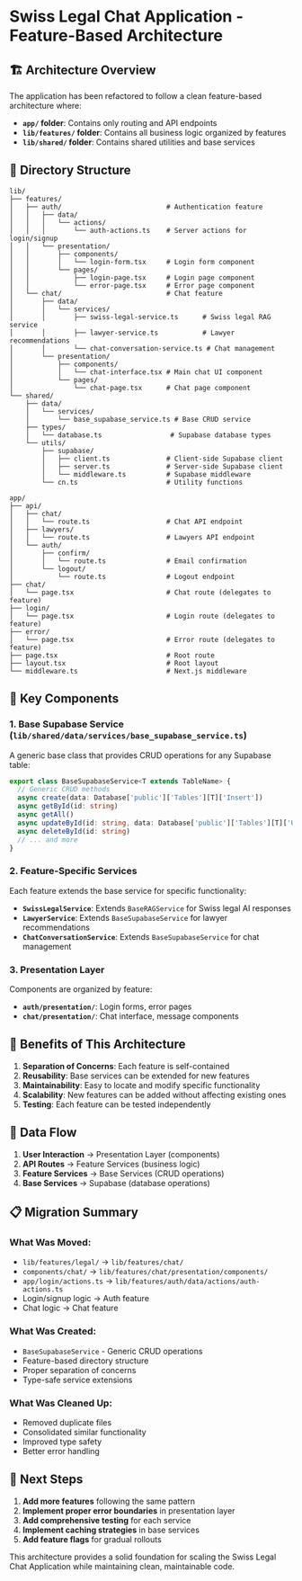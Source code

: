# Swiss Legal Chat Application - Feature-Based Architecture

## 🏗️ Architecture Overview

The application has been refactored to follow a clean feature-based architecture where:

- **`app/` folder**: Contains only routing and API endpoints
- **`lib/features/` folder**: Contains all business logic organized by features
- **`lib/shared/` folder**: Contains shared utilities and base services

## 📁 Directory Structure

```
lib/
├── features/
│   ├── auth/                          # Authentication feature
│   │   ├── data/
│   │   │   └── actions/
│   │   │       └── auth-actions.ts    # Server actions for login/signup
│   │   └── presentation/
│   │       ├── components/
│   │       │   └── login-form.tsx     # Login form component
│   │       └── pages/
│   │           ├── login-page.tsx     # Login page component
│   │           └── error-page.tsx     # Error page component
│   └── chat/                          # Chat feature
│       ├── data/
│       │   └── services/
│       │       ├── swiss-legal-service.ts      # Swiss legal RAG service
│       │       ├── lawyer-service.ts           # Lawyer recommendations
│       │       └── chat-conversation-service.ts # Chat management
│       └── presentation/
│           ├── components/
│           │   └── chat-interface.tsx # Main chat UI component
│           └── pages/
│               └── chat-page.tsx      # Chat page component
└── shared/
    ├── data/
    │   └── services/
    │       └── base_supabase_service.ts # Base CRUD service
    ├── types/
    │   └── database.ts                 # Supabase database types
    └── utils/
        ├── supabase/
        │   ├── client.ts              # Client-side Supabase client
        │   ├── server.ts              # Server-side Supabase client
        │   └── middleware.ts          # Supabase middleware
        └── cn.ts                      # Utility functions

app/
├── api/
│   ├── chat/
│   │   └── route.ts                   # Chat API endpoint
│   ├── lawyers/
│   │   └── route.ts                   # Lawyers API endpoint
│   └── auth/
│       ├── confirm/
│       │   └── route.ts               # Email confirmation
│       └── logout/
│           └── route.ts               # Logout endpoint
├── chat/
│   └── page.tsx                       # Chat route (delegates to feature)
├── login/
│   └── page.tsx                       # Login route (delegates to feature)
├── error/
│   └── page.tsx                       # Error route (delegates to feature)
├── page.tsx                           # Root route
├── layout.tsx                         # Root layout
└── middleware.ts                      # Next.js middleware
```

## 🔧 Key Components

### 1. Base Supabase Service (`lib/shared/data/services/base_supabase_service.ts`)

A generic base class that provides CRUD operations for any Supabase table:

```typescript
export class BaseSupabaseService<T extends TableName> {
  // Generic CRUD methods
  async create(data: Database['public']['Tables'][T]['Insert'])
  async getById(id: string)
  async getAll()
  async updateById(id: string, data: Database['public']['Tables'][T]['Update'])
  async deleteById(id: string)
  // ... and more
}
```

### 2. Feature-Specific Services

Each feature extends the base service for specific functionality:

- **`SwissLegalService`**: Extends `BaseRAGService` for Swiss legal AI responses
- **`LawyerService`**: Extends `BaseSupabaseService` for lawyer recommendations
- **`ChatConversationService`**: Extends `BaseSupabaseService` for chat management

### 3. Presentation Layer

Components are organized by feature:
- **`auth/presentation/`**: Login forms, error pages
- **`chat/presentation/`**: Chat interface, message components

## 🚀 Benefits of This Architecture

1. **Separation of Concerns**: Each feature is self-contained
2. **Reusability**: Base services can be extended for new features
3. **Maintainability**: Easy to locate and modify specific functionality
4. **Scalability**: New features can be added without affecting existing ones
5. **Testing**: Each feature can be tested independently

## 🔄 Data Flow

1. **User Interaction** → Presentation Layer (components)
2. **API Routes** → Feature Services (business logic)
3. **Feature Services** → Base Services (CRUD operations)
4. **Base Services** → Supabase (database operations)

## 📋 Migration Summary

### What Was Moved:
- `lib/features/legal/` → `lib/features/chat/`
- `components/chat/` → `lib/features/chat/presentation/components/`
- `app/login/actions.ts` → `lib/features/auth/data/actions/auth-actions.ts`
- Login/signup logic → Auth feature
- Chat logic → Chat feature

### What Was Created:
- `BaseSupabaseService` - Generic CRUD operations
- Feature-based directory structure
- Proper separation of concerns
- Type-safe service extensions

### What Was Cleaned Up:
- Removed duplicate files
- Consolidated similar functionality
- Improved type safety
- Better error handling

## 🎯 Next Steps

1. **Add more features** following the same pattern
2. **Implement proper error boundaries** in presentation layer
3. **Add comprehensive testing** for each service
4. **Implement caching strategies** in base services
5. **Add feature flags** for gradual rollouts

This architecture provides a solid foundation for scaling the Swiss Legal Chat Application while maintaining clean, maintainable code.
